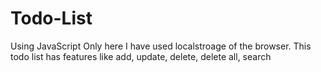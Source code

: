 # Todo-List
Using JavaScript Only
here I have used localstroage of the browser. This todo list has features like add, update, delete, delete all, search
